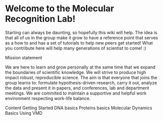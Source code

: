 <!-- TITLE: Home -->
<!-- SUBTITLE: A quick summary of Home -->

# Welcome to the Molecular Recognition Lab!
Starting can always be daunting, so hopefully this wiki will help. The idea is that all of us in the group make it grow to have a reference point that serves as a how to and has a set of tutorials to help new peers get started! What you contribute here will help many generations of scientist to come! :)

Mission statement

We are here to learn and grow personally at the same time that we expand the boundaries of scientific knowledge.
We will strive to produce high impact robust, reproducible science. The aim is that everyone that joins the group learns to: formulate hypothesis-driven research, carry it out, analyze the data and present it in papers, and conferences, lab and department meetings. 
We are commited to maintain a supportive and helpful work environment respecting work-life balance.
 
Content
Getting Started
DNA basics
Proteins basics
Molecular Dynamics Basics
Using VMD